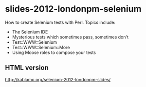 slides-2012-londonpm-selenium
=============================

How to create Selenium tests with Perl.  Topics include:

- The Selenium IDE
- Mysterious tests which sometimes pass, sometimes don't
- Test::WWW::Selenium
- Test::WWW::Selenium::More
- Using Moose roles to compose your tests

HTML version
------------
http://kablamo.org/selenium-2012-londonpm-slides/

